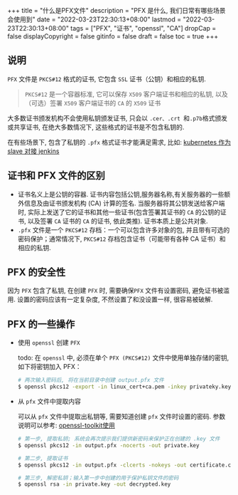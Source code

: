 +++
title = "什么是PFX文件"
description = "PFX 是什么, 我们日常有哪些场景会使用到"
date = "2022-03-23T22:30:13+08:00"
lastmod = "2022-03-23T22:30:13+08:00"
tags = ["PFX", "证书", "openssl", "CA"]
dropCap = false
displayCopyright = false
gitinfo = false
draft = false
toc = true
+++

## 说明
`PFX` 文件是 `PKCS#12` 格式的证书, 它包含 `SSL` 证书（公钥）和相应的私钥. 
> `PKCS#12` 是一个容器标准, 它可以保存 `X509` 客户端证书和相应的私钥, 以及（可选）签署 `X509` 客户端证书的 `CA` 的 `X509` 证书

大多数证书颁发机构不会使用私钥颁发证书, 只会以 `.cer、.crt `和` .p7b `格式颁发或共享证书, 在绝大多数情况下, 这些格式的证书是不包含私钥的.

在有些场景下, 包含了私钥的 `.pfx` 格式证书才能满足需求, 比如: [kubernetes 作为 slave 对接 jenkins](https://need.todo1/)

## 证书和 PFX 文件的区别
- 证书名义上是公钥的容器. 证书内容包括公钥,服务器名称,有关服务器的一些额外信息及由证书颁发机构 (CA) 计算的签名. 当服务器将其公钥发送给客户端时, 实际上发送了它的证书和其他一些证书(包含签署其证书的 `CA` 的公钥的证书, 以及签署 `CA` 证书的 `CA` 的证书, 依此类推). 证书本质上是公共对象.
- `.pfx` 文件是一个 `PKCS#12` 存档：一个可以包含许多对象的包, 并且带有可选的密码保护；通常情况下, `PKCS#12` 存档包含证书（可能带有各种 CA 证书）和相应的私钥.

## PFX 的安全性
因为 `PFX` 包含了私钥, 在创建 `PFX` 时, 需要确保`PFX` 文件有设置密码, 避免证书被滥用. 设置的密码应该有一定复杂度, 不然设置了和没设置一样, 很容易被破解.

## PFX 的一些操作
- 使用 `openssl` 创建 `PFX`
  
  todo: 在 `openssl` 中, 必须在单个 `PFX (PKCS#12)` 文件中使用单独存储的密钥, 如下将密钥加入 PFX：
  ```bash
  # 两次输入密码后, 将在当前目录中创建 output.pfx 文件
  $ openssl pkcs12 -export -in linux_cert+ca.pem -inkey privateky.key -out output.pfx
  ```
- 从 `pfx` 文件中提取内容

  可以从 `pfx` 文件中提取出私钥等, 需要知道创建 `pfx` 文件时设置的密码.
  参数说明可以参考: [openssl-toolkit使用](https://www.ruisum.top/tech/certificate/openssl-toolkit%E4%BD%BF%E7%94%A8)
  ```bash 
  # 第一步, 提取私钥; 系统会再次提示我们提供新密码来保护正在创建的 .key 文件
  $ openssl pkcs12 -in output.pfx -nocerts -out private.key
  
  # 第二步, 提取证书
  $ openssl pkcs12 -in output.pfx -clcerts -nokeys -out certificate.crt
  
  # 第三步, 解密私钥；输入第一步中创建的用于保护私钥文件的密码
  $ openssl rsa -in private.key -out decrypted.key
  ```
  
